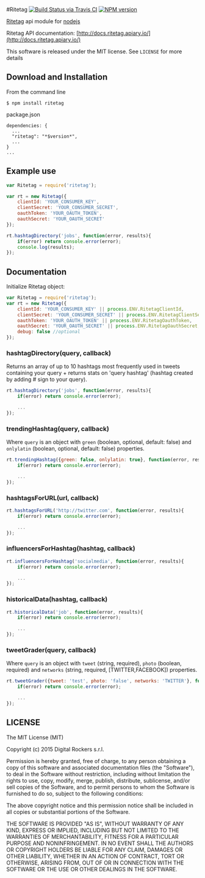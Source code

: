 #Ritetag
[![Build Status via Travis CI](https://travis-ci.org/DigitalRockers/ritetag.svg?branch=master)](https://travis-ci.org/DigitalRockers/ritetag)
[![NPM version](http://img.shields.io/npm/v/ritetag.svg)](https://www.npmjs.org/package/ritetag)

[Ritetag](ritetag.com) api module for [nodejs](nodejs.org)

Ritetag API documentation: [http://docs.ritetag.apiary.io/](http://docs.ritetag.apiary.io/)

This software is released under the MIT license. See `LICENSE` for more details

## Download and Installation

From the command line

	$ npm install ritetag

package.json

	dependencies: {
      ...
      "ritetag": "*$version*",
      ...
    }
    ...

## Example use

```javascript
var Ritetag = require('ritetag');

var rt = new Ritetag({
	clientId: 'YOUR_CONSUMER_KEY',
	clientSecret: 'YOUR_CONSUMER_SECRET',
	oauthToken: 'YOUR_OAUTH_TOKEN',
	oauthSecret: 'YOUR_OAUTH_SECRET'
});

rt.hashtagDirectory('jobs', function(error, results){
	if(error) return console.error(error);
	console.log(results);
});
```

## Documentation

Initialize Ritetag object:
```javascript
var Ritetag = require('ritetag');
var rt = new Ritetag({
	clientId: 'YOUR_CONSUMER_KEY' || process.ENV.RitetagClientId,
	clientSecret: 'YOUR_CONSUMER_SECRET' || process.ENV.RitetagClientSecret,
	oauthToken: 'YOUR_OAUTH_TOKEN' || process.ENV.RitetagOauthToken,
	oauthSecret: 'YOUR_OAUTH_SECRET' || process.ENV.RitetagOauthSecret,
	debug: false //optional
});
```

### hashtagDirectory(query, callback)
Returns an array of up to 10 hashtags most frequently used in tweets containing your query + returns stats on 'query hashtag' (hashtag created by adding # sign to your query).

```javascript
rt.hashtagDirectory('jobs', function(error, results){
	if(error) return console.error(error);

	...
});
```

### trendingHashtag(query, callback)
Where `query` is an object with `green` (boolean, optional, default: false) and `onlylatin` (boolean, optional, default: false) properties.

```javascript
rt.trendingHashtag({green: false, onlylatin: true}, function(error, results){
	if(error) return console.error(error);

	...
});
```
### hashtagsForURL(url, callback)
```javascript
rt.hashtagsForURL('http://twitter.com', function(error, results){
	if(error) return console.error(error);

	...
});
```

### influencersForHashtag(hashtag, callback)
```javascript
rt.influencersForHashtag('socialmedia', function(error, results){
	if(error) return console.error(error);

	...
});
```

### historicalData(hashtag, callback)
```javascript
rt.historicalData('job', function(error, results){
	if(error) return console.error(error);

	...
});
```

### tweetGrader(query, callback)
Where `query` is an object with `tweet` (string, required), `photo` (boolean, required) and `networks` (string, required, [TWITTER,FACEBOOK]) properties.

```javascript
rt.tweetGrader({tweet: 'test', photo: 'false', networks: 'TWITTER'}, function(error, results){
	if(error) return console.error(error);

	...
});
```

LICENSE
---
The MIT License (MIT)

Copyright (c) 2015 Digital Rockers s.r.l.

Permission is hereby granted, free of charge, to any person obtaining a copy
of this software and associated documentation files (the "Software"), to deal
in the Software without restriction, including without limitation the rights
to use, copy, modify, merge, publish, distribute, sublicense, and/or sell
copies of the Software, and to permit persons to whom the Software is
furnished to do so, subject to the following conditions:

The above copyright notice and this permission notice shall be included in
all copies or substantial portions of the Software.

THE SOFTWARE IS PROVIDED "AS IS", WITHOUT WARRANTY OF ANY KIND, EXPRESS OR
IMPLIED, INCLUDING BUT NOT LIMITED TO THE WARRANTIES OF MERCHANTABILITY,
FITNESS FOR A PARTICULAR PURPOSE AND NONINFRINGEMENT. IN NO EVENT SHALL THE
AUTHORS OR COPYRIGHT HOLDERS BE LIABLE FOR ANY CLAIM, DAMAGES OR OTHER
LIABILITY, WHETHER IN AN ACTION OF CONTRACT, TORT OR OTHERWISE, ARISING FROM,
OUT OF OR IN CONNECTION WITH THE SOFTWARE OR THE USE OR OTHER DEALINGS IN
THE SOFTWARE.
